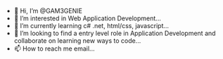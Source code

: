 - 👋 Hi, I’m @GAM3GENIE
- 👀 I’m interested in Web Application Development...
- 🌱 I’m currently learning c# .net, html/css, javascript...
- 💞️ I’m looking to find a entry level role in Application Development and collaborate on learning new ways to code...
- 📫 How to reach me email...

<!---
GAM3GENIE/GAM3GENIE is a ✨ special ✨ repository because its `README.md` (this file) appears on your GitHub profile.
You can click the Preview link to take a look at your changes.
--->
